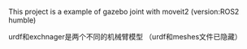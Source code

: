 This project is a example of gazebo joint with moveit2 (version:ROS2 humble)

urdf和exchnager是两个不同的机械臂模型
（urdf和meshes文件已隐藏）

